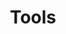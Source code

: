 ---
title: Tools
name: Tools
isSub: true
layout: category
parent: Tips
icon: <img width="96" height="96" src="https://img.icons8.com/windows/96/maintenance.png" alt="maintenance"/>
color: "#FFE2DD"
---